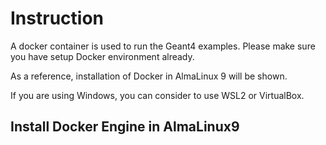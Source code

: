 # Instruction

A docker container is used to run the Geant4 examples. Please make sure you have setup Docker environment already. 

As a reference, installation of Docker in AlmaLinux 9 will be shown. 

If you are using Windows, you can consider to use WSL2 or VirtualBox. 

## Install Docker Engine in AlmaLinux9


